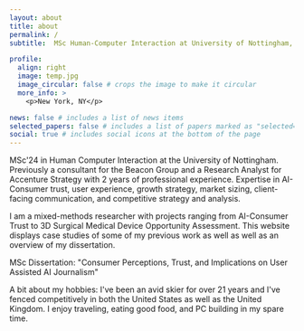 ```yaml
---
layout: about
title: about
permalink: /
subtitle:  MSc Human-Computer Interaction at University of Nottingham, BA Psychology at New York University

profile:
  align: right
  image: temp.jpg
  image_circular: false # crops the image to make it circular
  more_info: >
    <p>New York, NY</p>

news: false # includes a list of news items
selected_papers: false # includes a list of papers marked as "selected={true}"
social: true # includes social icons at the bottom of the page
---
```


MSc'24 in Human Computer Interaction at the University of Nottingham. Previously a consultant for the Beacon Group and a Research Analyst for Accenture Strategy with 2 years of professional experience. Expertise in AI-Consumer trust, user experience, growth strategy, market sizing, client-facing communication, and competitive strategy and analysis.

I am a mixed-methods researcher with projects ranging from AI-Consumer Trust to 3D Surgical Medical Device Opportunity Assessment. This website displays case studies of some of my previous work as well as well as an overview of my dissertation. 

MSc Dissertation: "Consumer Perceptions, Trust, and Implications on User Assisted AI Journalism"

A bit about my hobbies: I've been an avid skier for over 21 years and I've fenced competitively in both the United States as well as the United Kingdom. I enjoy traveling, eating good food, and PC building in my spare time. 
